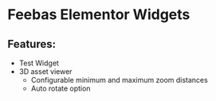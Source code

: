 # Feebas Elementor Widgets

## Features:
- Test Widget
- 3D asset viewer 
    - Configurable minimum and maximum zoom distances
    - Auto rotate option